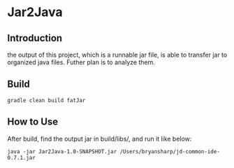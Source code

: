 # Jar2Java

## Introduction

the output of this project, which is a runnable jar file, is able to transfer jar to organized java files. Futher plan is to analyze them.

## Build

    gradle clean build fatJar

## How to Use
After build, find the output jar in build/libs/, and run it like below:

    java -jar Jar2Java-1.0-SNAPSHOT.jar /Users/bryansharp/jd-common-ide-0.7.1.jar